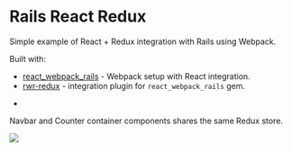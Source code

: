 # Rails React Redux

Simple example of React + Redux integration with Rails using Webpack.

Built with:
* [react_webpack_rails](https://github.com/netguru/react_webpack_rails) -  Webpack setup with React integration.
* [rwr-redux](https://github.com/netguru/rwr-redux) - integration plugin for `react_webpack_rails` gem.

-

Navbar and Counter container components shares the same Redux store.

![](http://i.imgur.com/pxmzKhV.gif)
